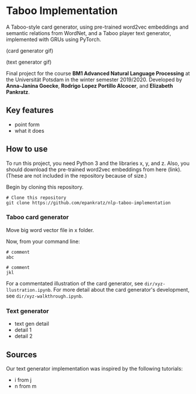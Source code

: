 # Taboo Implementation

A Taboo-style card generator, using pre-trained word2vec embeddings and semantic relations from WordNet, and a Taboo player text generator, implemented with GRUs using PyTorch.

(card generator gif)

(text generator gif)

Final project for the course **BM1 Advanced Natural Language Processing** at the Universität Potsdam in the winter semester 2019/2020.
Developed by **Anna-Janina Goecke**, **Rodrigo Lopez Portillo Alcocer**, and **Elizabeth Pankratz**.


## Key features

- point form
- what it does


## How to use

To run this project, you need Python 3 and the libraries x, y, and z.
Also, you should download the pre-trained word2vec embeddings from here (link).
(These are not included in the repository because of size.)

Begin by cloning this repository.

```
# Clone this repository
git clone https://github.com/epankratz/nlp-taboo-implementation
```

### Taboo card generator

Move big word vector file in x folder.

Now, from your command line:

```
# comment
abc 

# comment
jkl
```

For a commentated illustration of the card generator, see `dir/xyz-llustration.ipynb`.
For more detail about the card generator's development, see `dir/xyz-walkthrough.ipynb`.


### Text generator

- text gen detail
- detail 1
- detail 2


## Sources

Our text generator implementation was inspired by the following tutorials:
- i from j
- n from m
